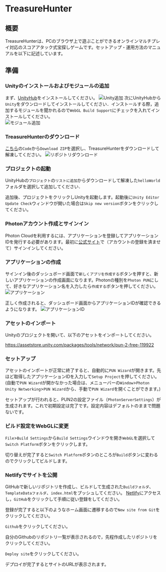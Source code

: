 # TreasureHunter

## 概要

TreasureHunterは、PCのブラウザ上で遊ぶことができるオンラインマルチプレイ対応のスコアアタック式宝探しゲームです。セットアップ・運用方法のマニュアルを以下に記述しています。

## 準備

### Unityのインストールおよびモジュールの追加

まず、[UnityHub](https://unity3d.com/jp/get-unity/download)をインストールしてください。
![Unity追加](https://user-images.githubusercontent.com/75965403/142373852-0bb38ac7-01ad-43f1-b01a-755e4fcab9f4.png)
次にUnityHubから`Unity`をダウンロードしてインストールしてください．インストールする際，追加するモジュールを聞かれるので`WebGL Build Support`にチェックを入れてインストールしてください。  
![モジュール追加](https://user-images.githubusercontent.com/75965403/142373844-2e1a6705-1d4c-4835-8290-a1ff20269e9a.png)

### TreasureHunterのダウンロード

[こちら](https://github.com/igakilab/CLF)の`Code`から`Download ZIP`を選択し、TreasureHunterをダウンロードして解凍してください。
![リポジトリダウンロード](https://user-images.githubusercontent.com/75965403/143399474-b537bf3d-9385-46af-8a9e-9b45d47f7937.png)




### プロジェクトの起動

UnityHubの`プロジェクト`の`リストに追加`からダウンロードして解凍した`helloWorld`フォルダを選択して追加してください．  

追加後、プロジェクトをクリックしUnityを起動します。起動後に`Unity Editor Update Check`ウィンドウが開いた場合は`Skip new version`ボタンをクリックしてください。  
 

### Photonアカウント作成とサインイン

Photon Cloudを利用するには、アプリケーションを登録してアプリケーションIDを発行する必要があります。最初に[公式サイト](https://www.photonengine.com/ja-JP/PUN)で（アカウントの登録を済ませて）サインインしてください。


### アプリケーションの作成

サインイン後のダッシュボード画面で`新しくアプリを作成する`ボタンを押すと、新しいアプリケーションの作成画面になります。Photonの種別を`Photon PUN`にして、好きなアプリケーション名を入力したら`作成する`ボタンを押してください。
![アプリケーション](https://user-images.githubusercontent.com/75965403/143398077-256f4a3d-33b3-413e-a94f-2b081adad5dc.png)

正しく作成されると、ダッシュボード画面からアプリケーションIDが確認できるようになります。
![アプリケーションID](https://user-images.githubusercontent.com/75965403/143397921-8e8ce2f8-5c77-476c-962b-2e6f3c99f1f6.png)


### アセットのインポート

Unityのプロジェクトを開いて、以下のアセットをインポートしてください。

https://assetstore.unity.com/packages/tools/network/pun-2-free-119922


### セットアップ

アセットのインポートが正常に終了すると、自動的に`PUN Wizard`が開きます。先ほど取得したアプリケーションIDを入力して`Setup Project`を押してください。(自動で`PUN Wizard`が開かなかった場合は、メニューバーの`Window`>`Photon Unity Networking`>`PUN Wizard`から、手動で`PUN Wizard`を開くことができます。)

セットアップが行われると、PUN2の設定ファイル（`PhotonServerSettings`）が生成されます。これで初期設定は完了です。設定内容はデフォルトのままで問題ないです。

### ビルド設定をWebGLに変更
`File`>`Build Settings`から`Build Settings`ウインドウを開き`WebGL`を選択して`Switch Platform`ボタンをクリックします。

切り替えが完了すると`Switch Platform`ボタンのところが`Build`ボタンに変わるのでクリックしてビルドします。


### Netlifyでサイトを公開

GitHubで新しいリポジトリを作成し、ビルドして生成された`Buildフォルダ`、`TemplateDataフォルダ`、`index.html`をプッシュしてください。
[Netlify](https://app.netlify.com/)にアクセスし，`GitHub`をクリックして手順に従い登録をしてください。

登録が完了すると以下のようなホーム画面に遷移するので`New site from Git`をクリックしてください。 

`Github`をクリックしてください。  

自分のGithubのリポジトリ一覧が表示されるので，先程作成したリポジトリをクリックしてください。  

`Deploy site`をクリックしてください。  

デプロイが完了するとサイトのURLが表示されます。  

